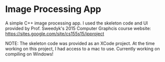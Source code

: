 # Image Processing App
A simple C++ image processing app. I used the skeleton code and UI provided by Prof. Sweedyk's 2015 Computer Graphcis course website: https://sites.google.com/site/cs155s15/ipproject

NOTE: The skeleton code was provided as an XCode project. At the time working on this project, I had access to a mac to use. Currently working on compiling on Windows!

